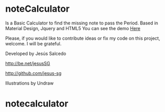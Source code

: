 # noteCalculator
Is a Basic Calculator to find the missing note to pass the Period.
Based in Material Design, Jquery and HTML5
You can see the demo <a href="https://jesus-sg.github.io/noteCalculator/">Here</a>

Please, if you would like to contribute ideas or fix my code on this project, welcome.
I will be grateful.



Developed by Jesús Salcedo

http://be.net/jesusSG

http://github.com/jesus-sg


Illustrations by Undraw
# notecalculator
